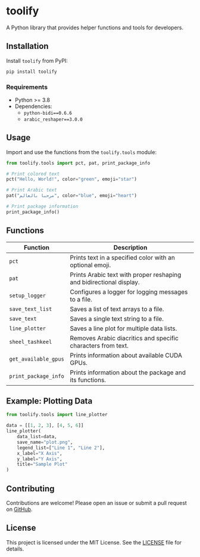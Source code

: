 # toolify

A Python library that provides helper functions and tools for developers.

## Installation

Install `toolify` from PyPI:

```bash
pip install toolify
```

### Requirements

- Python >= 3.8
- Dependencies:
  - `python-bidi==0.6.6`
  - `arabic_reshaper==3.0.0`

## Usage

Import and use the functions from the `toolify.tools` module:

```python
from toolify.tools import pct, pat, print_package_info

# Print colored text
pct("Hello, World!", color="green", emoji="star")

# Print Arabic text
pat("مرحبا بالعالم", color="blue", emoji="heart")

# Print package information
print_package_info()
```

## Functions

| Function             | Description                                                         |
| -------------------- | ------------------------------------------------------------------- |
| `pct`                | Prints text in a specified color with an optional emoji.            |
| `pat`                | Prints Arabic text with proper reshaping and bidirectional display. |
| `setup_logger`       | Configures a logger for logging messages to a file.                 |
| `save_text_list`     | Saves a list of text arrays to a file.                              |
| `save_text`          | Saves a single text string to a file.                               |
| `line_plotter`       | Saves a line plot for multiple data lists.                          |
| `sheel_tashkeel`     | Removes Arabic diacritics and specific characters from text.        |
| `get_available_gpus` | Prints information about available CUDA GPUs.                       |
| `print_package_info` | Prints information about the package and its functions.             |

## Example: Plotting Data

```python
from toolify.tools import line_plotter

data = [[1, 2, 3], [4, 5, 6]]
line_plotter(
    data_list=data,
    save_name="plot.png",
    legend_list=["Line 1", "Line 2"],
    x_label="X Axis",
    y_label="Y Axis",
    title="Sample Plot"
)
```


## Contributing

Contributions are welcome! Please open an issue or submit a pull request on [GitHub](https://github.com/Amr-abdelsamee/toolify).

## License

This project is licensed under the MIT License. See the [LICENSE](LICENSE) file for details.
